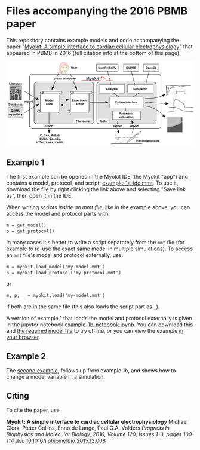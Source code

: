 # Files accompanying the 2016 PBMB paper

This repository contains example models and code accompanying the paper "[Myokit: A simple interface to cardiac cellular electrophysiology](https://doi.org/10.1016/j.pbiomolbio.2015.12.008)" that appeared in PBMB in 2016 (full citation info at the bottom of this page).

![A schematic overview of Myokit's main functionality](overview-v11.png)


## Example 1

The first example can be opened in the Myokit IDE (the Myokit "app") and contains a model, protocol, and script: [example-1a-ide.mmt](https://raw.githubusercontent.com/myokit/pbmb-2016/main/example-1a-ide.mmt).
To use it, download the file by right clicking the link above and selecting "Save link as", then open it in the IDE.

When writing scripts _inside an mmt file_, like in the example above, you can access the model and protocol parts with:
```
m = get_model()
p = get_protocol()
```

In many cases it's better to write a script separately from the `mmt` file (for example to re-use the exact same model in multiple simulations).
To access an `mmt` file's model and protocol externally, use:
```
m = myokit.load_model('my-model.mmt')
p = myokit.load_protocol('my-protocol.mmt')
```
or
```
m, p, _ = myokit.load('my-model.mmt')
```
if both are in the same file (this also loads the script part as `_`).

A version of example 1 that loads the model and protocol externally is given in the jupyter notebook [example-1b-notebook.ipynb](https://raw.githubusercontent.com/myokit/pbmb-2016/main/example-1b-notebook.ipynb).
You can download this and [the required model file](https://raw.githubusercontent.com/myokit/models/main/c/tentusscher-2006.mmt) to try offline, or you can view the example [in your browser](example-1b-notebook.ipynb).

## Example 2

The [second example](example-2-transmural-differences.ipynb), follows up from example 1b, and shows how to change a model variable in a simulation.
















## Citing

To cite the paper, use

**Myokit: A simple interface to cardiac cellular electrophysiology**
  Michael Clerx, Pieter Collins, Enno de Lange, Paul G.A. Volders
  _Progress in Biophysics and Molecular Biology, 2016, Volume 120, issues 1-3, pages 100-114_
  doi: [10.1016/j.pbiomolbio.2015.12.008](https://doi.org/10.1016/j.pbiomolbio.2015.12.008)
